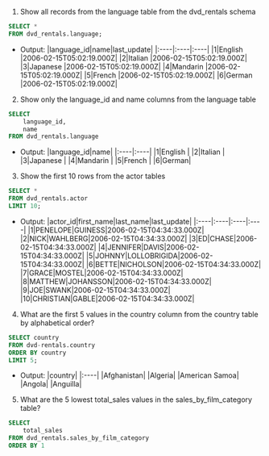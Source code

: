 1. Show all records from the language table from the dvd_rentals schema

```sql
SELECT *
FROM dvd_rentals.language;
```
* Output:
|language_id|name|last_update|
|:----|:----|:----|
|1|English             |2006-02-15T05:02:19.000Z|
|2|Italian             |2006-02-15T05:02:19.000Z|
|3|Japanese            |2006-02-15T05:02:19.000Z|
|4|Mandarin            |2006-02-15T05:02:19.000Z|
|5|French              |2006-02-15T05:02:19.000Z|
|6|German              |2006-02-15T05:02:19.000Z|

2. Show only the language_id and name columns from the language table
```sql
SELECT
    language_id,
    name
FROM dvd_rentals.language
```
* Output:
|language_id|name|
|:----|:----|
|1|English             |
|2|Italian             |
|3|Japanese            |
|4|Mandarin            |
|5|French              |
|6|German|

3. Show the first 10 rows from the actor tables
```sql
SELECT *
FROM dvd_rentals.actor
LIMIT 10;
```
* Output:
|actor_id|first_name|last_name|last_update|
|:----|:----|:----|:----|
|1|PENELOPE|GUINESS|2006-02-15T04:34:33.000Z|
|2|NICK|WAHLBERG|2006-02-15T04:34:33.000Z|
|3|ED|CHASE|2006-02-15T04:34:33.000Z|
|4|JENNIFER|DAVIS|2006-02-15T04:34:33.000Z|
|5|JOHNNY|LOLLOBRIGIDA|2006-02-15T04:34:33.000Z|
|6|BETTE|NICHOLSON|2006-02-15T04:34:33.000Z|
|7|GRACE|MOSTEL|2006-02-15T04:34:33.000Z|
|8|MATTHEW|JOHANSSON|2006-02-15T04:34:33.000Z|
|9|JOE|SWANK|2006-02-15T04:34:33.000Z|
|10|CHRISTIAN|GABLE|2006-02-15T04:34:33.000Z|

4. What are the first 5 values in the country column from the country table by alphabetical order?
```sql
SELECT country
FROM dvd-rentals.country
ORDER BY country
LIMIT 5;
```
* Output:
|country|
|:----|
|Afghanistan|
|Algeria|
|American Samoa|
|Angola|
|Anguilla|

5. What are the 5 lowest total_sales values in the sales_by_film_category table?
```sql
SELECT
    total_sales
FROM dvd_rentals.sales_by_film_category
ORDER BY 1